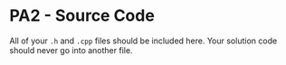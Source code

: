 # PA2 - Source Code

All of your `.h` and `.cpp` files should be included here. Your solution code should never go into another file.